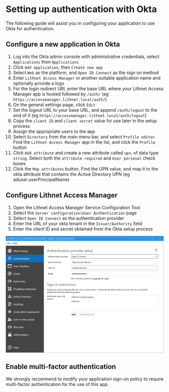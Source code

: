 # Setting up authentication with Okta

The following guide will assist you in configuring your application to use Okta for authentication. 

## Configure a new application in Okta
1. Log into the Okta admin console with administrative credentials, select `Applications` then `Applications`
2. Click `Add application`, then `Create new app`
3. Select `Web` as the platform, and `Open ID Connect` as the sign on method
3. Enter `Lithnet Access Manager` or another suitable application name and optionally provide a logo
4. For the login redirect URI, enter the base URL where your Lithnet Access Manager app is hosted followed by `/auth/` (eg `https://accessmanager.lithnet.local/auth/`)
5. On the general settings page, click `Edit`
6. Set the logout URL to your base URL, and append `/auth/logout` to the end of it (eg `https://accessmanager.lithnet.local/auth/logout`)
7. Copy the `client ID` and `client secret` value for use later in the setup process
8. Assign the appropriate users to the app
9. Select `Directory` from the main menu bar, and select `Profile editor`. Find the `Lithnet Access Manager` app in the list, and click the `Profile` button
10. Click `Add attribute` and create a new attribute called `upn`, of data type `string`. Select both the `attribute required` and `User personal` check boxes
11. Click the `Map attributes` button. Find the UPN value, and map it to the okta attribute that contains the Active Directory UPN (eg aduser.userPrincipalName)

## Configure Lithnet Access Manager
1. Open the Lithnet Access Manager Service Configuration Tool
2. Select the `Server configuration\User Authentication` page
3. Select `Open ID Connect` as the authentication provider
3. Enter the URL of your okta tenant in the `Issuer/Authority` field
4. Enter the client ID and secret obtained from the Okta setup process

<img src="../images/ui-page-authentication-oidc.png" alt=! width="1000px">

## Enable multi-factor authentication
We strongly recommend to modify your application sign-on policy to require multi-factor authentication for the use of this app.